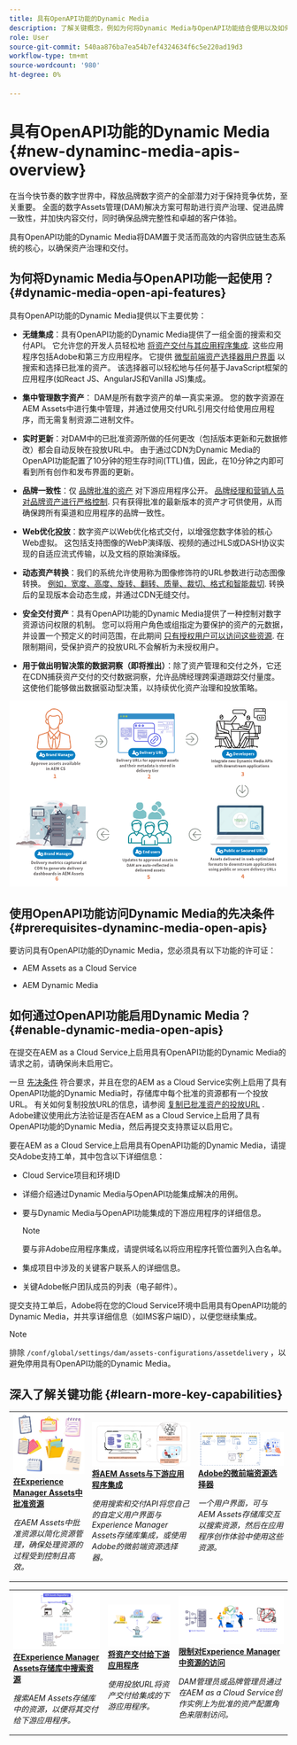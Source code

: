 ```yaml
---
title: 具有OpenAPI功能的Dynamic Media
description: 了解关键概念，例如为何将Dynamic Media与OpenAPI功能结合使用以及如何启用它。
role: User
source-git-commit: 540aa876ba7ea54b7ef4324634f6c5e220ad19d3
workflow-type: tm+mt
source-wordcount: '980'
ht-degree: 0%

---
```


# 具有OpenAPI功能的Dynamic Media {#new-dynaminc-media-apis-overview}

在当今快节奏的数字世界中，释放品牌数字资产的全部潜力对于保持竞争优势，至关重要。 全面的数字Assets管理(DAM)解决方案可帮助进行资产治理、促进品牌一致性，并加快内容交付，同时确保品牌完整性和卓越的客户体验。

具有OpenAPI功能的Dynamic Media将DAM置于灵活而高效的内容供应链生态系统的核心，以确保资产治理和交付。

## 为何将Dynamic Media与OpenAPI功能一起使用？ {#dynamic-media-open-api-features}

具有OpenAPI功能的Dynamic Media提供以下主要优势：

* **无缝集成**：具有OpenAPI功能的Dynamic Media提供了一组全面的搜索和交付API。 它允许您的开发人员轻松地 [将资产交付与其应用程序集成](/help/assets/integrate-dynamic-media-open-apis.md). 这些应用程序包括Adobe和第三方应用程序。 它提供 [微型前端资产选择器用户界面](/help/assets/asset-selector.md) 以搜索和选择已批准的资产。 该选择器可以轻松地与任何基于JavaScript框架的应用程序(如React JS、AngularJS和Vanilla JS)集成。

* **集中管理数字资产**： DAM是所有数字资产的单一真实来源。 您的数字资源在AEM Assets中进行集中管理，并通过使用交付URL引用交付给使用应用程序，而无需复制资源二进制文件。

* **实时更新**：对DAM中的已批准资源所做的任何更改（包括版本更新和元数据修改）都会自动反映在投放URL中。 由于通过CDN为Dynamic Media的OpenAPI功能配置了10分钟的短生存时间(TTL)值，因此，在10分钟之内即可看到所有创作和发布界面的更新。

* **品牌一致性**：仅 [品牌批准的资产](/help/assets/approve-assets.md) 对下游应用程序公开。 [品牌经理和营销人员对品牌资产进行严格控制](/help/assets/restrict-assets-delivery.md). 只有获得批准的最新版本的资产才可供使用，从而确保跨所有渠道和应用程序的品牌一致性。

* **Web优化投放**：数字资产以Web优化格式交付，以增强您数字体验的核心Web虚拟。 这包括支持图像的WebP演绎版、视频的通过HLS或DASH协议实现的自适应流式传输，以及文档的原始演绎版。

* **动态资产转换**：我们的系统允许使用称为图像修饰符的URL参数进行动态图像转换。 [例如，宽度、高度、旋转、翻转、质量、裁切、格式和智能裁切](/help/assets/deliver-assets-apis.md). 转换后的呈现版本会动态生成，并通过CDN无缝交付。

* **安全交付资产**：具有OpenAPI功能的Dynamic Media提供了一种控制对数字资源访问权限的机制。 您可以将用户角色或组指定为要保护的资产的元数据，并设置一个预定义的时间范围，在此期间 [只有授权用户可以访问这些资源](/help/assets/restrict-assets-delivery.md). 在限制期间，受保护资产的投放URL不会解析为未授权用户。

* **用于做出明智决策的数据洞察（即将推出）**：除了资产管理和交付之外，它还在CDN捕获资产交付的交付数据洞察，允许品牌经理跨渠道跟踪交付量度。 这使他们能够做出数据驱动型决策，以持续优化资产治理和投放策略。

![Dynamic Media Open API数据流程图](assets/dm-openapi-dfd.png)

## 使用OpenAPI功能访问Dynamic Media的先决条件 {#prerequisites-dynaminc-media-open-apis}

要访问具有OpenAPI功能的Dynamic Media，您必须具有以下功能的许可证：

* AEM Assets as a Cloud Service

* AEM Dynamic Media

## 如何通过OpenAPI功能启用Dynamic Media？ {#enable-dynamic-media-open-apis}

在提交在AEM as a Cloud Service上启用具有OpenAPI功能的Dynamic Media的请求之前，请确保尚未启用它。

一旦 [先决条件](#prerequisites-dynaminc-media-open-apis) 符合要求，并且在您的AEM as a Cloud Service实例上启用了具有OpenAPI功能的Dynamic Media时，存储库中每个批准的资源都有一个投放URL。 有关如何复制投放URL的信息，请参阅 [复制已批准资产的投放URL](approve-assets.md#copy-delivery-url-approved-assets) . Adobe建议使用此方法验证是否在AEM as a Cloud Service上启用了具有OpenAPI功能的Dynamic Media，然后再提交支持票证以启用它。

要在AEM as a Cloud Service上启用具有OpenAPI功能的Dynamic Media，请提交Adobe支持工单，其中包含以下详细信息：

* Cloud Service项目和环境ID

* 详细介绍通过Dynamic Media与OpenAPI功能集成解决的用例。

* 要与Dynamic Media与OpenAPI功能集成的下游应用程序的详细信息。

  >[!NOTE]
  >
  > 要与非Adobe应用程序集成，请提供域名以将应用程序托管位置列入白名单。

* 集成项目中涉及的关键客户联系人的详细信息。

* 关键Adobe帐户团队成员的列表（电子邮件）。

提交支持工单后，Adobe将在您的Cloud Service环境中启用具有OpenAPI功能的Dynamic Media，并共享详细信息（如IMS客户端ID），以便您继续集成。

>[!NOTE]
>
>排除 `/conf/global/settings/dam/assets-configurations/assetdelivery` ，以避免停用具有OpenAPI功能的Dynamic Media。

## 深入了解关键功能 {#learn-more-key-capabilities}

<table>
<td>
   <a href="/help/assets/approve-assets.md">
   <img alt="在Experience Manager Assets中批准资源" src="./assets/approved-assets.jpeg" />
   </a>
   <div>
      <a href="/help/assets/approve-assets.md">
      <strong>在Experience Manager Assets中批准资源</strong>
      </a>
   </div>
   <p>
      <em>在AEM Assets中批准资源以简化资源管理，确保处理资源的过程受到控制且高效。</em>
   </p>
</td>
<td>
   <a href="/help/assets/integrate-dynamic-media-open-apis.md">
   <img alt="将AEM Assets与下游应用程序集成" src="./assets/asset-selector-integration.png" />
   </a>
   <div>
      <a href="/help/assets/integrate-dynamic-media-open-apis.md">
      <strong>将AEM Assets与下游应用程序集成</strong>
      </a>
   </div>
   <p>
      <em>使用搜索和交付API将您自己的自定义用户界面与Experience Manager Assets存储库集成，或使用Adobe的微前端资源选择器。</em>
   </p>
</td>
<td>
   <a href="/help/assets/asset-selector.md">
   <img alt="Adobe的资源选择器" src="./assets/asset-selector-prereqs.png" />
   </a>
   <div>
      <a href="/help/assets/asset-selector.md">
      <strong>Adobe的微前端资源选择器</strong>
      </a>
   </div>
   <p>
      <em>一个用户界面，可与AEM Assets存储库交互以搜索资源，然后在应用程序创作体验中使用这些资源。</em>
   </p>
</td>
</table>
<table>
<td>
   <a href="/help/assets/search-assets-api.md">
   <img alt="搜索资源Experience Manager Assets存储库" src="./assets/search-assets-api-overview.png" />
   </a>
   <div>
      <a href="/help/assets/search-assets-api.md">
      <strong>在Experience Manager Assets存储库中搜索资源</strong>
      </a>
   </div>
   <p>
      <em>搜索AEM Assets存储库中的资源，以便将其交付给下游应用程序。</em>
   </p>
</td>
<td>
   <a href="/help/assets/deliver-assets-apis.md">
   <img alt="将资产交付给下游应用程序" src="./assets/delivery-url.png" />
   </a>
   <div>
      <a href="/help/assets/deliver-assets-apis.md">
      <strong>将资产交付给下游应用程序</strong>
      </a>
   </div>
   <p>
      <em>使用投放URL将资产交付给集成的下游应用程序。</em>
   </p>
</td>
<td>
   <a href="/help/assets/restrict-assets-delivery.md">
   <img alt="限制对Experience Manager中资源的访问" src="./assets/restricted-access.png" />
   </a>
   <div>
      <a href="/help/assets/restrict-assets-delivery.md">
      <strong>限制对Experience Manager中资源的访问</strong>
      </a>
   </div>
   <p>
      <em> DAM管理员或品牌管理员通过在AEM as a Cloud Service创作实例上为批准的资产配置角色来限制访问。</em>
   </p>
</td>
</table>

